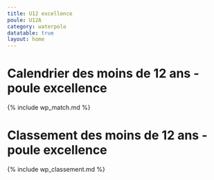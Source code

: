 ```yaml
---
title: U12 excellence
poule: U12A
category: waterpolo
datatable: true
layout: home
---
```


# Calendrier des moins de 12 ans - poule excellence

{% include wp_match.md %}

# Classement des moins de 12 ans - poule excellence

{% include wp_classement.md %}